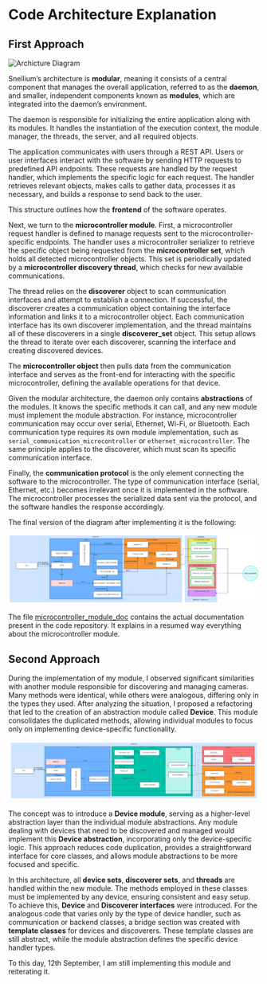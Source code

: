 # Code Architecture Explanation

## First Approach
 ![Archicture Diagram](./doc/microcontroller_communication_daemon_architecture-v1.png)
 
Snellium’s architecture is **modular**, meaning it consists of a central component that manages the overall application, referred to as the **daemon**, and smaller, independent components known as **modules**, which are integrated into the daemon’s environment.

The daemon is responsible for initializing the entire application along with its modules. It handles the instantiation of the execution context, the module manager, the threads, the server, and all required objects.

The application communicates with users through a REST API. Users or user interfaces interact with the software by sending HTTP requests to predefined API endpoints. These requests are handled by the request handler, which implements the specific logic for each request. The handler retrieves relevant objects, makes calls to gather data, processes it as necessary, and builds a response to send back to the user.

This structure outlines how the **frontend** of the software operates.

Next, we turn to the **microcontroller module**. First, a microcontroller request handler is defined to manage requests sent to the microcontroller-specific endpoints. The handler uses a microcontroller serializer to retrieve the specific object being requested from the **microcontroller set**, which holds all detected microcontroller objects. This set is periodically updated by a **microcontroller discovery thread**, which checks for new available communications.

The thread relies on the **discoverer** object to scan communication interfaces and attempt to establish a connection. If successful, the discoverer creates a communication object containing the interface information and links it to a microcontroller object. Each communication interface has its own discoverer implementation, and the thread maintains all of these discoverers in a single **discoverer_set** object. This setup allows the thread to iterate over each discoverer, scanning the interface and creating discovered devices.

The **microcontroller object** then pulls data from the communication interface and serves as the front-end for interacting with the specific microcontroller, defining the available operations for that device.

Given the modular architecture, the daemon only contains **abstractions** of the modules. It knows the specific methods it can call, and any new module must implement the module abstraction. For instance, microcontroller communication may occur over serial, Ethernet, Wi-Fi, or Bluetooth. Each communication type requires its own module implementation, such as `serial_communication_microcontroller` or `ethernet_microcontroller`. The same principle applies to the discoverer, which must scan its specific communication interface.

Finally, the **communication protocol** is the only element connecting the software to the microcontroller. The type of communication interface (serial, Ethernet, etc.) becomes irrelevant once it is implemented in the software. The microcontroller processes the serialized data sent via the protocol, and the software handles the response accordingly.

The final version of the diagram after implementing it is the following:

![Final Architecture Diagram](./doc/microcontroller_communication_daemon_architecture-v2.png)

The file [microcontroller_module_doc](./microcontroller_module_doc.pdf) contains the actual documentation present in the code repository. It explains in a resumed way everything about the microcontroller module.

## Second Approach

During the implementation of my module, I observed significant similarities with another module responsible for discovering and managing cameras. Many methods were identical, while others were analogous, differing only in the types they used. After analyzing the situation, I proposed a refactoring that led to the creation of an abstraction module called **Device**. This module consolidates the duplicated methods, allowing individual modules to focus only on implementing device-specific functionality.

![Architecture Diagram with Device Module](./doc/device_module_daemon_architecture.png)


The concept was to introduce a **Device module**, serving as a higher-level abstraction layer than the individual module abstractions. Any module dealing with devices that need to be discovered and managed would implement this **Device abstraction**, incorporating only the device-specific logic. This approach reduces code duplication, provides a straightforward interface for core classes, and allows module abstractions to be more focused and specific.

In this architecture, all **device sets**, **discoverer sets**, and **threads** are handled within the new module. The methods employed in these classes must be implemented by any device, ensuring consistent and easy setup. To achieve this, **Device** and **Discoverer interfaces** were introduced. For the analogous code that varies only by the type of device handler, such as communication or backend classes, a bridge section was created with **template classes** for devices and discoverers. These template classes are still abstract, while the module abstraction defines the specific device handler types.

To this day, 12th September, I am still implementing this module and reiterating it.
